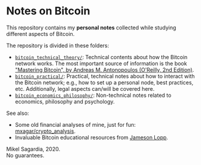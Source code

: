 # Notes on Bitcoin

This repository contains my **personal notes** collected while studying different aspects of Bitcoin.

The repository is divided in these folders:

- [`bitcoin_technical_theory/`](./bitcoin_technical_theory/): Technical contents about how the Bitcoin network works. The most important source of information is the book ["Mastering Bitcoin", by Andreas M. Antonopoulos (O'Reilly, 2nd Edition)](https://github.com/bitcoinbook/bitcoinbook/tree/develop).
- [`bitcoin_practical/`](./bitcoin_practical/): Practical, technical notes about how to interact with the Bitcoin network; e.g., how to set up a personal node, best practices, etc. Additionally, legal aspects can/will be covered here.
- [`bitcoin_economics_philosophy/`](./bitcoin_economics_philosophy/): Non-technical notes related to economics, philosophy and psychology.

See also:

- Some old financial analyses of mine, just for fun: [mxagar/crypto_analysis](https://github.com/mxagar/crypto_analysis).
- Invaluable Bitcoin educational resources from [Jameson Lopp](https://www.lopp.net).

<!--
Other technical books:

- "Mastering the Lightning Network", Antonopoulos et al., O'Reilly: [`bitcoin_lightning_antonopoulos/`](./bitcoin_lightning_antonopoulos/).
- "Programming Bitcoin", Song, O'Reilly: [`bitcoin_programming_song/`](./bitcoin_programming_song/).
-->

Mikel Sagardia, 2020.  
No guarantees.
